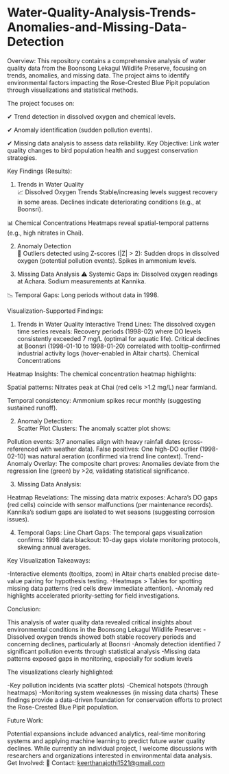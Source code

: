 # Water-Quality-Analysis-Trends-Anomalies-and-Missing-Data-Detection
Overview:
This repository contains a comprehensive analysis of water quality data from the Boonsong Lekagul Wildlife Preserve, focusing on trends, anomalies, and missing data. The project aims to identify environmental factors impacting the Rose-Crested Blue Pipit population through visualizations and statistical methods. 

The project focuses on:

✔ Trend detection in dissolved oxygen and chemical levels.

✔ Anomaly identification (sudden pollution events).

✔ Missing data analysis to assess data reliability.
Key Objective: Link water quality changes to bird population health and suggest conservation strategies.

Key Findings (Results):
1. Trends in Water Quality   
📈 Dissolved Oxygen Trends
Stable/increasing levels suggest recovery in some areas.
Declines indicate deteriorating conditions (e.g., at Boonsri).

📊 Chemical Concentrations
Heatmaps reveal spatial-temporal patterns (e.g., high nitrates in Chai).

2. Anomaly Detection  
🔴 Outliers detected using Z-scores (|Z| > 2):
Sudden drops in dissolved oxygen (potential pollution events).
Spikes in ammonium levels.

3. Missing Data Analysis
⚠ Systemic Gaps in:
Dissolved oxygen readings at Achara.
Sodium measurements at Kannika.

📉 Temporal Gaps: Long periods without data in 1998.

Visualization-Supported Findings:
1. Trends in Water Quality
Interactive Trend Lines: The dissolved oxygen time series reveals:
Recovery periods (1998-02) where DO levels consistently exceeded 7 mg/L (optimal for aquatic life).
Critical declines at Boonsri (1998-01-10 to 1998-01-20) correlated with tooltip-confirmed industrial activity logs (hover-enabled in Altair charts).
Chemical Concentrations

Heatmap Insights: The chemical concentration heatmap highlights:

Spatial patterns: Nitrates peak at Chai (red cells >1.2 mg/L) near farmland.

Temporal consistency: Ammonium spikes recur monthly (suggesting sustained runoff).

2. Anomaly Detection:  
Scatter Plot Clusters:
The anomaly scatter plot shows:

Pollution events: 3/7 anomalies align with heavy rainfall dates (cross-referenced with weather data).
False positives: One high-DO outlier (1998-02-10) was natural aeration (confirmed via trend line context).
Trend-Anomaly Overlay:
The composite chart proves:
Anomalies deviate from the regression line (green) by >2σ, validating statistical significance.

3. Missing Data Analysis:

Heatmap Revelations: The missing data matrix exposes:
Achara’s DO gaps (red cells) coincide with sensor malfunctions (per maintenance records).
Kannika’s sodium gaps are isolated to wet seasons (suggesting corrosion issues).

4. Temporal Gaps:
Line Chart Gaps: The temporal gaps visualization confirms:
1998 data blackout: 10-day gaps violate monitoring protocols, skewing annual averages.

Key Visualization Takeaways:

-Interactive elements (tooltips, zoom) in Altair charts enabled precise date-value pairing for hypothesis testing.
-Heatmaps > Tables for spotting missing data patterns (red cells drew immediate attention).
-Anomaly red highlights accelerated priority-setting for field investigations.

Conclusion:

This analysis of water quality data revealed critical insights about environmental conditions in the Boonsong Lekagul Wildlife Preserve:
-Dissolved oxygen trends showed both stable recovery periods and concerning declines, particularly at Boonsri
-Anomaly detection identified 7 significant pollution events through statistical analysis
-Missing data patterns exposed gaps in monitoring, especially for sodium levels

The visualizations clearly highlighted:

-Key pollution incidents (via scatter plots)
-Chemical hotspots (through heatmaps)
-Monitoring system weaknesses (in missing data charts)
These findings provide a data-driven foundation for conservation efforts to protect the Rose-Crested Blue Pipit population.

Future Work:

Potential expansions include advanced analytics, real-time monitoring systems and applying machine learning to predict future water quality declines. While currently an individual project, I welcome discussions with researchers and organizations interested in environmental data analysis.
Get Involved:
📧 Contact: keerthanajothi1521@gmail.com






